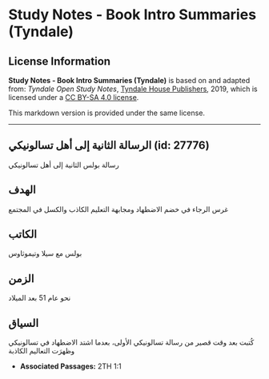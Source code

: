 # Study Notes - Book Intro Summaries (Tyndale)

## License Information

**Study Notes - Book Intro Summaries (Tyndale)** is based on and adapted from: _Tyndale Open Study Notes_, [Tyndale House Publishers](https://tyndaleopenresources.com/), 2019, which is licensed under a [CC BY-SA 4.0 license](https://creativecommons.org/licenses/by-sa/4.0/legalcode.en).

This markdown version is provided under the same license.



--------------------------------

## الرسالة الثانية إلى أهل تسالونيكي (id: 27776)

رسالة بولس الثانية إلى أهل تسالونيكي

الهدف
-----

غرس الرجاء في خضم الاضطهاد ومجابهة التعليم الكاذب والكسل في المجتمع

الكاتب
------

بولس مع سيلا وتيموثاوس

الزمن
-----

نحو عام 51 بعد الميلاد

السياق
------

كُتبت بعد وقت قصير من رسالة تسالونيكي الأولى، بعدما اشتد الاضطهاد في تسالونيكي وظهرَت التعاليم الكاذبة

* **Associated Passages:** 2TH 1:1


